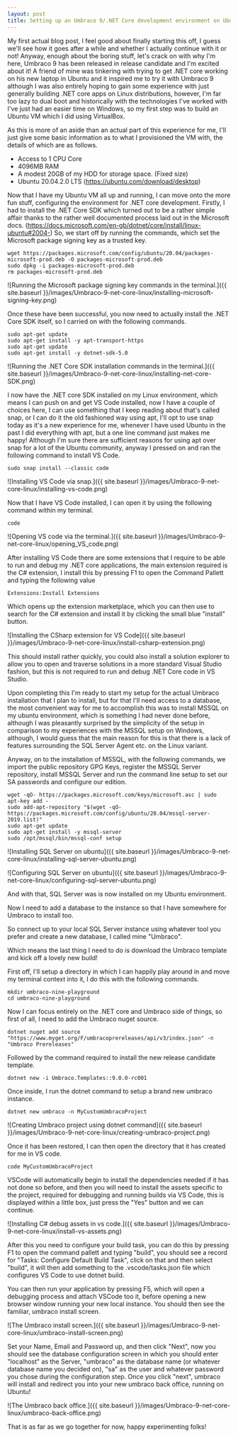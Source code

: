 ```yaml
---
layout: post
title: Setting up an Umbraco 9/.NET Core development environment on Ubuntu
---
```


My first actual blog post, I feel good about finally starting this off, I guess we'll see how it goes after a while and whether I actually continue with it or not! Anyway, enough about the boring stuff, let's crack on with why I'm here, Umbraco 9 has been released in release candidate and I'm excited about it! A friend of mine was tinkering with trying to get .NET core working on his new laptop in Ubuntu and it inspired me to try it with Umbraco 9 although I was also entirely hoping to gain some experience with just generally building .NET core apps on Linux distributions, however, I'm far too lazy to dual boot and historically with the technologies I've worked with I've just had an easier time on Windows, so my first step was to build an Ubuntu VM which I did using VirtualBox.

As this is more of an aside than an actual part of this experience for me, I'll just give some basic information as to what I provisioned the VM with, the details of which are as follows.

* Access to 1 CPU Core
* 4096MB RAM
* A modest 20GB of my HDD for storage space. (Fixed size)
* Ubuntu 20.04.2.0 LTS (https://ubuntu.com/download/desktop)

Now that I have my Ubuntu VM all up and running, I can move onto the more fun stuff, configuring the environment for .NET core development. Firstly, I had to install the .NET Core SDK which turned out to be a rather simple affair thanks to the rather well documented process laid out in the Microsoft docs. (https://docs.microsoft.com/en-gb/dotnet/core/install/linux-ubuntu#2004-) So, we start off by running the commands, which set the Microsoft package signing key as a trusted key.
```
wget https://packages.microsoft.com/config/ubuntu/20.04/packages-microsoft-prod.deb -O packages-microsoft-prod.deb
sudo dpkg -i packages-microsoft-prod.deb
rm packages-microsoft-prod.deb
```

![Running the Microsoft package signing key commands in the terminal.]({{ site.baseurl }}/images/Umbraco-9-net-core-linux/installing-microsoft-signing-key.png)

Once these have been successful, you now need to actually install the .NET Core SDK itself, so I carried on with the following commands.

```
sudo apt-get update
sudo apt-get install -y apt-transport-https
sudo apt-get update
sudo apt-get install -y dotnet-sdk-5.0
```

![Running the .NET Core SDK installation commands in the terminal.]({{ site.baseurl }}/images/Umbraco-9-net-core-linux/installing-net-core-SDK.png)

I now have the .NET core SDK installed on my Linux environment, which means I can push on and get VS Code installed, now I have a couple of choices here, I can use something that I keep reading about that's called snap, or I can do it the old fashioned way using apt, I'll opt to use snap today as it's a new experience for me, whenever I have used Ubuntu in the past I did everything with apt, but a one line command just makes me happy! Although I'm sure there are sufficient reasons for using apt over snap for a lot of the Ubuntu community, anyway I pressed on and ran the following command to install VS Code.

```
sudo snap install --classic code
```

![Installing VS Code via snap.]({{ site.baseurl }}/images/Umbraco-9-net-core-linux/installing-vs-code.png)

Now that I have VS Code installed, I can open it by using the following command within my terminal.

```
code
```

![Opening VS code via the terminal.]({{ site.baseurl }}/images/Umbraco-9-net-core-linux/opening_VS_code.png)

After installing VS Code there are some extensions that I require to be able to run and debug my .NET core applications, the main extension required is the C# extension, I install this by pressing F1 to open the Command Pallett and typing the following value

```
Extensions:Install Extensions
```

Which opens up the extension marketplace, which you can then use to search for the C# extension and install it by clicking the small blue "install" button.

![Installing the CSharp extension for VS Code]({{ site.baseurl }}/images/Umbraco-9-net-core-linux/install-csharp-extension.png)

This should install rather quickly, you could also install a solution explorer to allow you to open and traverse solutions in a more standard Visual Studio fashion, but this is not required to run and debug .NET Core code in VS Studio.

Upon completing this I'm ready to start my setup for the actual Umbraco installation that I plan to install, but for that I'll need access to a database, the most convenient way for me to accomplish this was to install MSSQL on my ubuntu environment, which is something I had never done before, although I was pleasantly surprised by the simplicity of the setup in comparison to my experiences with the MSSQL setup on Windows, although, I would guess that the main reason for this is that there is a lack of features surrounding the SQL Server Agent etc. on the Linux variant.

Anyway, on to the installation of MSSQL, with the following commands, we import the public repository GPG Keys, register the MSSQL Server repository, install MSSQL Server and run the command line setup to set our SA passwords and configure our edition.

```
wget -qO- https://packages.microsoft.com/keys/microsoft.asc | sudo apt-key add -
sudo add-apt-repository "$(wget -qO- https://packages.microsoft.com/config/ubuntu/20.04/mssql-server-2019.list)"
sudo apt-get update
sudo apt-get install -y mssql-server
sudo /opt/mssql/bin/mssql-conf setup
```

![Installing SQL Server on ubuntu]({{ site.baseurl }}/images/Umbraco-9-net-core-linux/installing-sql-server-ubuntu.png)

![Configuring SQL Server on ubuntu]({{ site.baseurl }}/images/Umbraco-9-net-core-linux/configuring-sql-server-ubuntu.png)

And with that, SQL Server was is now installed on my Ubuntu environment.

Now I need to add a database to the instance so that I have somewhere for Umbraco to install too.

So connect up to your local SQL Server instance using whatever tool you prefer and create a new database, I called mine "Umbraco".

 Which means the last thing I need to do is download the Umbraco template and kick off a lovely new build!

First off, I'll setup a directory in which I can happily play around in and move my terminal context into it, I do this with the following commands.

```
mkdir umbraco-nine-playground
cd umbraco-nine-playground
```

Now I can focus entirely on the .NET core and Umbraco side of things, so first of all, I need to add the Umbraco nuget source.

```
dotnet nuget add source "https://www.myget.org/F/umbracoprereleases/api/v3/index.json" -n "Umbraco Prereleases"
```

Followed by the command required to install the new release candidate template.

```
dotnet new -i Umbraco.Templates::9.0.0-rc001
```

Once inside, I run the dotnet command to setup a brand new umbraco instance.

```
dotnet new umbraco -n MyCustomUmbracoProject
```

![Creating Umbraco project using dotnet command]({{ site.baseurl }}/images/Umbraco-9-net-core-linux/creating-umbraco-project.png)

Once it has been restored, I can then open the directory that it has created for me in VS code.

```
code MyCustomUmbracoProject
```

VSCode will automatically begin to install the dependencies needed if it has not done so before, and then you will need to install the assets specific to the project, required for debugging and running builds via VS Code, this is displayed within a little box, just press the "Yes" button and we can continue.

![Installing C# debug assets in vs code.]({{ site.baseurl }}/images/Umbraco-9-net-core-linux/install-vs-assets.png)

After this you need to configure your build task, you can do this by pressing F1 to open the command pallett and typing "build", you should see a record for "Tasks: Configure Default Build Task", click on that and then select "build", it will then add something to the .vscode/tasks.json file which configures VS Code to use dotnet build.

You can then run your application by pressing F5, which will open a debugging process and attach VSCode too it, before opening a new browser window running your new local instance. You should then see the familiar, umbraco install screen.

![The Umbraco install screen.]({{ site.baseurl }}/images/Umbraco-9-net-core-linux/umbraco-install-screen.png)

Set your Name, Email and Password up, and then click "Next", now you should see the database configuration screen in which you should enter "localhost" as the Server, "umbraco" as the database name (or whatever database name you decided on), "sa" as the user and whatever password you chose during the configuration step.
Once you click "next", umbraco will install and redirect you into your new umbraco back office, running on Ubuntu!

![The Umbraco back office.]({{ site.baseurl }}/images/Umbraco-9-net-core-linux/umbraco-back-office.png)

That is as far as we go together for now, happy experimenting folks!
